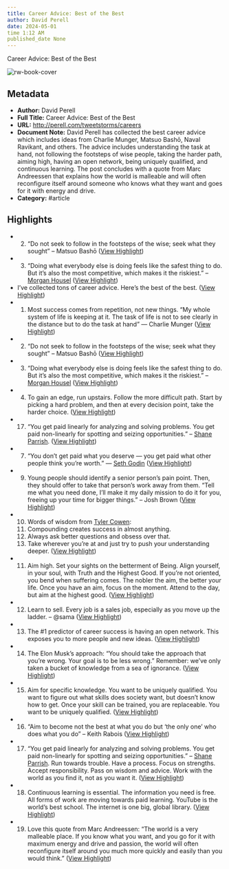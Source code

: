 ```yaml
---
title: Career Advice: Best of the Best
author: David Perell
date: 2024-05-01
time 1:12 AM
published_date None
---
```

Career Advice: Best of the Best

![rw-book-cover](https://149483024.v2.pressablecdn.com/wp-content/uploads/2018/03/sandro-katalina-457230-unsplash.jpg)

## Metadata
- **Author:** David Perell
- **Full Title:** Career Advice: Best of the Best
- **URL:** http://perell.com/tweetstorms/careers
- **Document Note:** David Perell has collected the best career advice which includes ideas from Charlie Munger, Matsuo Bashō, Naval Ravikant, and others. The advice includes understanding the task at hand, not following the footsteps of wise people, taking the harder path, aiming high, having an open network, being uniquely qualified, and continuous learning. The post concludes with a quote from Marc Andreessen that explains how the world is malleable and will often reconfigure itself around someone who knows what they want and goes for it with energy and drive.
- **Category:** #article

## Highlights
- 2. “Do not seek to follow in the footsteps of the wise; seek what they sought” – Matsuo Bashō ([View Highlight](https://read.readwise.io/read/01h0hh44515tgz8tfvmeq7mnef))
- 3. “Doing what everybody else is doing feels like the safest thing to do. But it’s also the most competitive, which makes it the riskiest.” – [Morgan Housel](http://perell.com/podcast/morgan) ([View Highlight](https://read.readwise.io/read/01h0hh4cj5nkbyva9ec4bgd080))
- I’ve collected tons of career advice. Here’s the best of the best. ([View Highlight](https://read.readwise.io/read/01h1dx5hbdq18g1hbsw29p8whf))
- 1. Most success comes from repetition, not new things. “My whole system of life is keeping at it. The task of life is not to see clearly in the distance but to do the task at hand” — Charlie Munger ([View Highlight](https://read.readwise.io/read/01h0hh1n771tzgmq0j5z6erdqh))
- 2. “Do not seek to follow in the footsteps of the wise; seek what they sought” – Matsuo Bashō ([View Highlight](https://read.readwise.io/read/01h0hh15pa3r8yhaf4zzc50s0f))
- 3. “Doing what everybody else is doing feels like the safest thing to do. But it’s also the most competitive, which makes it the riskiest.” – [Morgan Housel](http://perell.com/podcast/morgan) ([View Highlight](https://read.readwise.io/read/01h0hh16kf72apcehp4xdrfn44))
- 4. To gain an edge, run upstairs. Follow the more difficult path. Start by picking a hard problem, and then at every decision point, take the harder choice. ([View Highlight](https://read.readwise.io/read/01h0hh2c31gjr90wyx2znk1ky2))
- 17. “You get paid linearly for analyzing and solving problems. You get paid non-linearly for spotting and seizing opportunities.” – [Shane Parrish](http://perell.com/podcast/shane). ([View Highlight](https://read.readwise.io/read/01h0jj6f6s074d73kab7yz43g7))
- 7. “You don’t get paid what you deserve — you get paid what other people think you’re worth.” — [Seth Godin](http://perell.com/seth) ([View Highlight](https://read.readwise.io/read/01h0hgh9tr313ct9s75r6nn7nm))
- 9. Young people should identify a senior person’s pain point. Then, they should offer to take that person’s work away from them. “Tell me what you need done, I’ll make it my daily mission to do it for you, freeing up your time for bigger things.” – Josh Brown ([View Highlight](https://read.readwise.io/read/01h0hgmqbb34b66gpx36y851fq))
- 10. Words of wisdom from [Tyler Cowen](http://perell.com/podcast/tyler):
  1. Compounding creates success in almost anything.
  2. Always ask better questions and obsess over that.
  3. Take wherever you’re at and just try to push your understanding deeper. ([View Highlight](https://read.readwise.io/read/01h0hgn2h02rszjwmtwy6wj6p2))
- 11. Aim high.
  Set your sights on the betterment of Being. Align yourself, in your soul, with Truth and the Highest Good. If you’re not oriented, you bend when suffering comes. The nobler the aim, the better your life. Once you have an aim, focus on the moment. Attend to the day, but aim at the highest good. ([View Highlight](https://read.readwise.io/read/01h0hgp006wgz2jr2a2wzt0qba))
- 12. Learn to sell. Every job is a sales job, especially as you move up the ladder. – @sama ([View Highlight](https://read.readwise.io/read/01h0hgp345p4xdtd7g3y6vf1p5))
- 13. The #1 predictor of career success is having an open network. This exposes you to more people and new ideas. ([View Highlight](https://read.readwise.io/read/01h0hgpepghwrf0tp69dhmxemj))
- 14. The Elon Musk’s approach: “You should take the approach that you’re wrong. Your goal is to be less wrong.” Remember: we’ve only taken a bucket of knowledge from a sea of ignorance. ([View Highlight](https://read.readwise.io/read/01h0hgpw63zvqd6479rvp1xnbn))
- 15. Aim for specific knowledge. You want to be uniquely qualified. You want to figure out what skills does society want, but doesn’t know how to get. Once your skill can be trained, you are replaceable. You want to be uniquely qualified. ([View Highlight](https://read.readwise.io/read/01h0hgq1118rys30bj47amfa26))
- 16. “Aim to become not the best at what you do but ‘the only one’ who does what you do” – Keith Rabois ([View Highlight](https://read.readwise.io/read/01h0hgrgm0fccy8s814n3dk7he))
- 17. “You get paid linearly for analyzing and solving problems. You get paid non-linearly for spotting and seizing opportunities.” – [Shane Parrish](http://perell.com/podcast/shane).
  Run towards trouble. Have a process. Focus on strengths. Accept responsibility. Pass on wisdom and advice. Work with the world as you find it, not as you want it. ([View Highlight](https://read.readwise.io/read/01h0hgw47krhqesy73ta9850ej))
- 18. Continuous learning is essential. The information you need is free. All forms of work are moving towards paid learning. YouTube is the world’s best school. The internet is one big, global library. ([View Highlight](https://read.readwise.io/read/01h0hgwjk8e7s7e0n6se68dpnv))
- 19. Love this quote from Marc Andreessen: “The world is a very malleable place. If you know what you want, and you go for it with maximum energy and drive and passion, the world will often reconfigure itself around you much more quickly and easily than you would think.” ([View Highlight](https://read.readwise.io/read/01h0hgwvj0t793kf422ms3qn7t))
